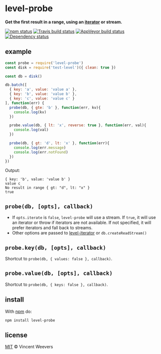 # level-probe

**Get the first result in a range, using an [iterator](https://github.com/vweevers/level-iterator) or stream.**

[![npm status](http://img.shields.io/npm/v/level-probe.svg?style=flat-square)](https://www.npmjs.org/package/level-probe) [![Travis build status](https://img.shields.io/travis/vweevers/level-probe.svg?style=flat-square&label=travis)](http://travis-ci.org/vweevers/level-probe) [![AppVeyor build status](https://img.shields.io/appveyor/ci/vweevers/level-probe.svg?style=flat-square&label=appveyor)](https://ci.appveyor.com/project/vweevers/level-probe) [![Dependency status](https://img.shields.io/david/vweevers/level-probe.svg?style=flat-square)](https://david-dm.org/vweevers/level-probe)

## example

```js
const probe = require('level-probe')
const disk = require('test-level')({ clean: true })

const db = disk()

db.batch([
  { key: 'a', value: 'value a' },
  { key: 'b', value: 'value b' },
  { key: 'c', value: 'value c' }
], function(err) {
  probe(db, { gte: 'b' }, function(err, kv){
    console.log(kv)
  })

  probe.value(db, { lt: 'x', reverse: true }, function(err, val){
    console.log(val)
  })

  probe(db, { gt: 'd', lt: 'x' }, function(err){
    console.log(err.message)
    console.log(err.notFound)
  })
})
```

Output:

```
{ key: 'b', value: 'value b' }
value c
No result in range { gt: "d", lt: "x" }
true
```

## `probe(db, [opts], callback)`

- If `opts.iterate` is `false`, `level-probe` will use a stream. If `true`, it will use an iterator or throw if iterators are not available. If not specified, it will prefer iterators and fall back to streams.
- Other options are passed to [level-iterator](https://github.com/vweevers/level-iterator) or `db.createReadStream()`

## `probe.key(db, [opts], callback)`

Shortcut to `probe(db, { values: false }, callback)`.

## `probe.value(db, [opts], callback)`

Shortcut to `probe(db, { keys: false }, callback)`.

## install

With [npm](https://npmjs.org) do:

```
npm install level-probe
```

## license

[MIT](http://opensource.org/licenses/MIT) © Vincent Weevers
